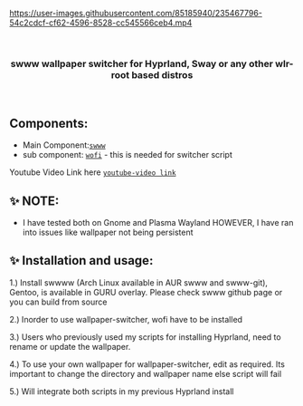 https://user-images.githubusercontent.com/85185940/235467796-54c2cdcf-cf62-4596-8528-cc545566ceb4.mp4

<br>
<h3 align = "center"> swww wallpaper switcher for Hyprland, Sway or any other wlr-root based distros</h3>
<br>

## Components:

- Main Component:[`swww`](https://github.com/Horus645/swww)
- sub component: [`wofi`](https://hg.sr.ht/~scoopta/wofi) - this is needed for switcher script


Youtube Video Link here
[`youtube-video link`](https://youtu.be/6ZGzOjMJBe4)

## ✨ NOTE:

- I have tested both on Gnome and Plasma Wayland HOWEVER, I have ran into issues like wallpaper not being persistent

## ✨ Installation and usage:

1.) Install swwww (Arch Linux available in AUR swww and swww-git), Gentoo, is available in GURU overlay. Please check swww github page or you can build from source

2.) Inorder to use wallpaper-switcher, wofi have to be installed

3.) Users who previously used my scripts for installing Hyprland, need to rename or update the wallpaper.

4.) To use your own wallpaper for wallpaper-switcher, edit as required. Its important to change the directory and wallpaper name else script will fail

5.) Will integrate both scripts in my previous Hyprland install

